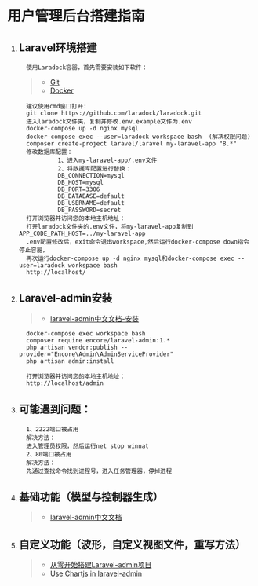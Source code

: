 # **用户管理后台搭建指南**



1. ## Laravel环境搭建

         使用Laradock容器，首先需要安装如下软件：

   > + [Git](https://git-scm.com/downloads)
   > + [Docker](https://www.docker.com/products/docker-desktop)

         建议使用cmd窗口打开:
         git clone https://github.com/laradock/laradock.git
         进入laradock文件夹，复制并修改.env.example文件为.env
         docker-compose up -d nginx mysql
         docker-compose exec --user=laradock workspace bash  (解决权限问题)
         composer create-project laravel/laravel my-laravel-app "8.*"
         修改数据库配置：
                  1、进入my-laravel-app/.env文件
                  2、将数据库配置进行替换：
                  DB_CONNECTION=mysql
                  DB_HOST=mysql
                  DB_PORT=3306
                  DB_DATABASE=default
                  DB_USERNAME=default
                  DB_PASSWORD=secret
         打开浏览器并访问您的本地主机地址：
         打开laradock文件夹的.env文件，将my-laravel-app复制到APP_CODE_PATH_HOST=../my-laravel-app
         .env配置修改后，exit命令退出workspace,然后运行docker-compose down指令停止容器，
         再次运行docker-compose up -d nginx mysql和docker-compose exec --user=laradock workspace bash
         http://localhost/


2. ## Laravel-admin安装
   > + [laravel-admin中文文档-安装](https://laravel-admin.org/docs/zh/1.x/installation) 
  
         docker-compose exec workspace bash
         composer require encore/laravel-admin:1.*
         php artisan vendor:publish --provider="Encore\Admin\AdminServiceProvider"
         php artisan admin:install
         
         打开浏览器并访问您的本地主机地址：
         http://localhost/admin

3. ## 可能遇到问题：
         1、2222端口被占用
         解决方法：
         进入管理员权限，然后运行net stop winnat
         2、80端口被占用
         解决方法：
         先通过查找命令找到进程号，进入任务管理器，停掉进程
    

4. ## 基础功能（模型与控制器生成）

   > + [laravel-admin中文文档](https://laravel-admin.org/docs/zh/1.x)




5. ## 自定义功能（波形，自定义视图文件，重写方法）

   > + [从零开始搭建Laravel-admin项目](https://blog.csdn.net/xcbzsy/article/details/103289784)
   > + [Use Chartjs in laravel-admin](https://github.com/laravel-admin-extensions/chartjs)

